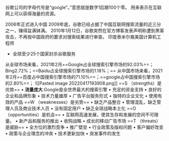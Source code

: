 谷歌公司的字母代号是“google”。”意思就是数字1后跟100个零。 用来表示在互联网上可以获得海量的资源。

2006年正式进入中国
2009年底，谷歌已经占据了中国互联网搜索流量的近三分之一，赚得盆满钵满。
2010年1月12日，谷歌突然在官方博客发表声明称遭到黑客攻击，不再按中国政府的要求对搜索结果进行审查。
印度泰米尔裔美国计算机工程师

- 全球至少25个国家封杀谷歌服务

从全球市场来看，2021年2月==Google占全球搜索引擎市场的92.03%==；Bing2.72%；==Baidu占全球搜索引擎市场的1.18%；==
从中国市场来看，2021年2月==百度占中国搜索引擎市场的71.10%==；==google占中国搜索引擎市场的2.80%==；
![[Pasted image 20220417193908.png]]
==S （strengths）是优势==
• **流量庞大**.Google是全世界最大的搜索引擎
• 充足的资金支持
• 良好的企业和品牌形象
• 技术力量雄厚
• 广告平台服务形式
• 独特的企业文化
• 使用有效的产品
==W （weaknesses）是劣势==
• 缺乏产品整合
• 管理混乱，缺乏管理人员及商业技术人员 • 没有固定用户
• 缺乏全球战略本土化
==O （opportunities）是机会==
• 互联网高速发展，使其生存和发展的空间不可限量。
• 新产品和服务的推出
• 收购战略
• 成长的移动广告市场
==T （threats）是威胁==
• 全方位的激烈竞争
• 推广壁垒
• 行业政策及版权问题
• 客户偏好改变
• 政策与企业理念的冲突
• 技术更新加快
• 突发事件的发生